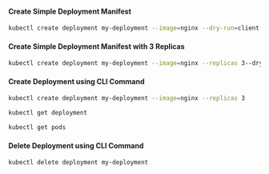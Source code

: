 #### Create Simple Deployment Manifest
```sh
kubectl create deployment my-deployment --image=nginx --dry-run=client -o yaml
```
#### Create Simple Deployment Manifest with 3 Replicas
```sh
kubectl create deployment my-deployment --image=nginx --replicas 3--dry-run=client -o yaml
```
#### Create Deployment using CLI Command
```sh
kubectl create deployment my-deployment --image=nginx --replicas 3
```
```sh
kubectl get deployment

kubectl get pods
```
#### Delete Deployment using CLI Command
```sh
kubectl delete deployment my-deployment
```
